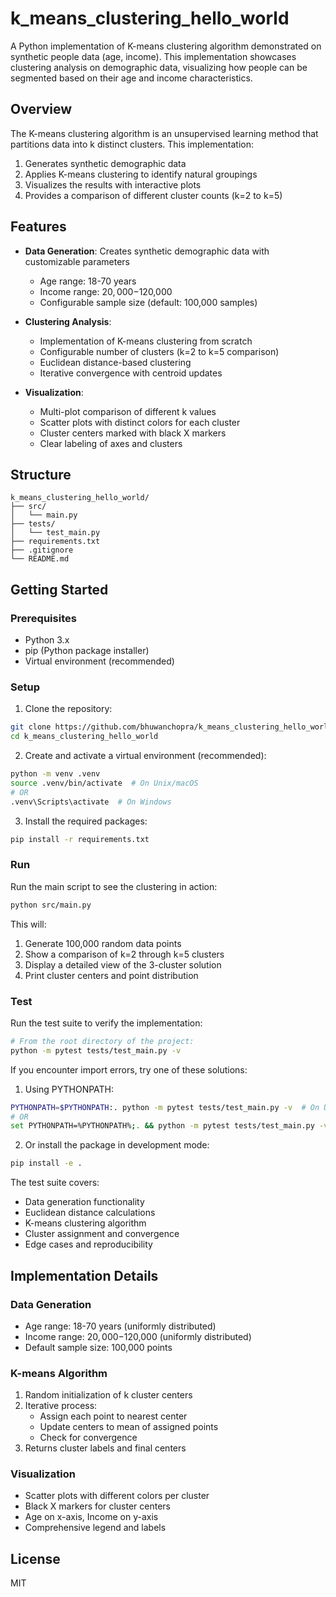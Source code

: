 # k_means_clustering_hello_world

A Python implementation of K-means clustering algorithm demonstrated on synthetic people data (age, income). This implementation showcases clustering analysis on demographic data, visualizing how people can be segmented based on their age and income characteristics.

## Overview

The K-means clustering algorithm is an unsupervised learning method that partitions data into k distinct clusters. This implementation:
1. Generates synthetic demographic data
2. Applies K-means clustering to identify natural groupings
3. Visualizes the results with interactive plots
4. Provides a comparison of different cluster counts (k=2 to k=5)

## Features

- **Data Generation**: Creates synthetic demographic data with customizable parameters
  - Age range: 18-70 years
  - Income range: $20,000-$120,000
  - Configurable sample size (default: 100,000 samples)

- **Clustering Analysis**: 
  - Implementation of K-means clustering from scratch
  - Configurable number of clusters (k=2 to k=5 comparison)
  - Euclidean distance-based clustering
  - Iterative convergence with centroid updates

- **Visualization**:
  - Multi-plot comparison of different k values
  - Scatter plots with distinct colors for each cluster
  - Cluster centers marked with black X markers
  - Clear labeling of axes and clusters

## Structure

```
k_means_clustering_hello_world/
├── src/
│   └── main.py
├── tests/
│   └── test_main.py
├── requirements.txt
├── .gitignore
└── README.md
```

## Getting Started

### Prerequisites

- Python 3.x
- pip (Python package installer)
- Virtual environment (recommended)

### Setup

1. Clone the repository:
```sh
git clone https://github.com/bhuwanchopra/k_means_clustering_hello_world.git
cd k_means_clustering_hello_world
```

2. Create and activate a virtual environment (recommended):
```sh
python -m venv .venv
source .venv/bin/activate  # On Unix/macOS
# OR
.venv\Scripts\activate  # On Windows
```

3. Install the required packages:
```sh
pip install -r requirements.txt
```

### Run

Run the main script to see the clustering in action:
```sh
python src/main.py
```

This will:
1. Generate 100,000 random data points
2. Show a comparison of k=2 through k=5 clusters
3. Display a detailed view of the 3-cluster solution
4. Print cluster centers and point distribution

### Test

Run the test suite to verify the implementation:
```sh
# From the root directory of the project:
python -m pytest tests/test_main.py -v
```

If you encounter import errors, try one of these solutions:

1. Using PYTHONPATH:
```sh
PYTHONPATH=$PYTHONPATH:. python -m pytest tests/test_main.py -v  # On Unix/macOS
# OR
set PYTHONPATH=%PYTHONPATH%;. && python -m pytest tests/test_main.py -v  # On Windows
```

2. Or install the package in development mode:
```sh
pip install -e .
```

The test suite covers:
- Data generation functionality
- Euclidean distance calculations
- K-means clustering algorithm
- Cluster assignment and convergence
- Edge cases and reproducibility

## Implementation Details

### Data Generation
- Age range: 18-70 years (uniformly distributed)
- Income range: $20,000-$120,000 (uniformly distributed)
- Default sample size: 100,000 points

### K-means Algorithm
1. Random initialization of k cluster centers
2. Iterative process:
   - Assign each point to nearest center
   - Update centers to mean of assigned points
   - Check for convergence
3. Returns cluster labels and final centers

### Visualization
- Scatter plots with different colors per cluster
- Black X markers for cluster centers
- Age on x-axis, Income on y-axis
- Comprehensive legend and labels

## License

MIT